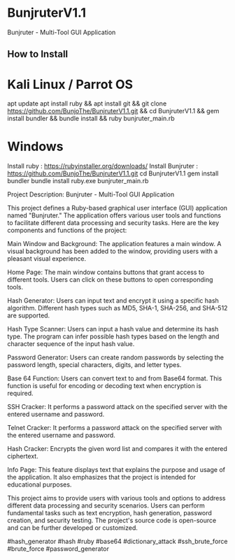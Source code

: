 # BunjruterV1.1

 Bunjruter - Multi-Tool GUI Application

## How to Install

# Kali Linux / Parrot OS

apt update 
apt install ruby &&
apt install git &&
git clone https://github.com/BunjoThe/BunjruterV1.1.git &&
cd BunjruterV1.1 &&
gem install bundler &&
bundle install &&
ruby bunjruter_main.rb


# Windows

Install ruby : https://rubyinstaller.org/downloads/
Install Bunjruter : https://github.com/BunjoThe/BunjruterV1.1.git
cd BunjruterV1.1
gem install bundler
bundle install
ruby.exe bunjruter_main.rb

Project Description: Bunjruter - Multi-Tool GUI Application

This project defines a Ruby-based graphical user interface (GUI) application named "Bunjruter." The application offers various user tools and functions to facilitate different data processing and security tasks. Here are the key components and functions of the project:

Main Window and Background: The application features a main window. A visual background has been added to the window, providing users with a pleasant visual experience.

Home Page: The main window contains buttons that grant access to different tools. Users can click on these buttons to open corresponding tools.

Hash Generator: Users can input text and encrypt it using a specific hash algorithm. Different hash types such as MD5, SHA-1, SHA-256, and SHA-512 are supported.

Hash Type Scanner: Users can input a hash value and determine its hash type. The program can infer possible hash types based on the length and character sequence of the input hash value.

Password Generator: Users can create random passwords by selecting the password length, special characters, digits, and letter types.

Base 64 Function: Users can convert text to and from Base64 format. This function is useful for encoding or decoding text when encryption is required.

SSH Cracker: It performs a password attack on the specified server with the entered username and password.

Telnet Cracker: It performs a password attack on the specified server with the entered username and password.

Hash Cracker: Encrypts the given word list and compares it with the entered ciphertext.

Info Page: This feature displays text that explains the purpose and usage of the application. It also emphasizes that the project is intended for educational purposes.

This project aims to provide users with various tools and options to address different data processing and security scenarios. Users can perform fundamental tasks such as text encryption, hash generation, password creation, and security testing. The project's source code is open-source and can be further developed or customized.

#hash_generator #hash #ruby #base64 #dictionary_attack #ssh_brute_force #brute_force #password_generator

